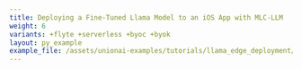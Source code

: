 ```yaml
---
title: Deploying a Fine-Tuned Llama Model to an iOS App with MLC-LLM
weight: 6
variants: +flyte +serverless +byoc +byok
layout: py_example
example_file: /assets/unionai-examples/tutorials/llama_edge_deployment/llama_edge_deployment.py
---
```

